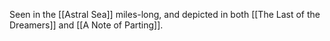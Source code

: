 Seen in the [[Astral Sea]] miles-long, and depicted in both [[The Last of the Dreamers]] and [[A Note of Parting]].